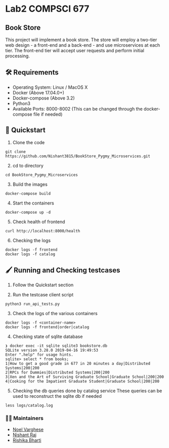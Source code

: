 # Lab2 COMPSCI 677

## Book Store
This project will implement a book store. The store will employ a two-tier web design - a front-end and a back-end - and use microservices at each tier. The front-end tier will accept user requests and perform initial processing.

## :hammer_and_wrench: Requirements
* Operating System: Linux / MacOS X
* Docker (Above 17.04.0+)
* Docker-compose (Above 3.2)
* Python3
* Available Ports: 8000-8002 (This can be changed through the docker-compose file if needed) 

## :rocket: Quickstart
1. Clone the code 
```
git clone https://github.com/Nishant3815/BookStore_Pygmy_Microservices.git
```

2. cd to directory
```
cd BookStore_Pygmy_Microservices
```

3. Build the images
```
docker-compose build
```

4. Start the containers
```
docker-compose up -d
```

5. Check health of frontend
```
curl http://localhost:8000/health
```

6. Checking the logs
```
docker logs -f frontend
docker logs -f catalog
```

## :paintbrush: Running and Checking testcases
1. Follow the Quickstart section

2. Run the testcase client script
```
python3 run_api_tests.py
```

3. Check the logs of the various containers
```
docker logs -f <container-name>
docker logs -f frontend|order|catalog
```

4. Checking state of sqlite database
```
❯ docker exec -it sqlite sqlite3 bookstore.db
SQLite version 3.28.0 2019-04-16 19:49:53
Enter ".help" for usage hints.
sqlite> select * from books;
1|How to get a good grade in 677 in 20 minutes a day|Distributed Systems|200|200
2|RPCs for Dummies|Distributed Systems|200|200
3|Xen and the Art of Surviving Graduate School|Graduate School|200|200
4|Cooking for the Impatient Graduate Student|Graduate School|200|200
```

5. Checking the db queries done by catalog service
These queries can be used to reconstruct the sqlite db if needed
```
less logs/catalog.log
```

### :man_technologist: Maintainers
- [Noel Varghese](https://github.com/envy7)
- [Nishant Raj](https://github.com/Nishant3815)
- [Rishika Bharti](https://github.com/rishikabharti)
